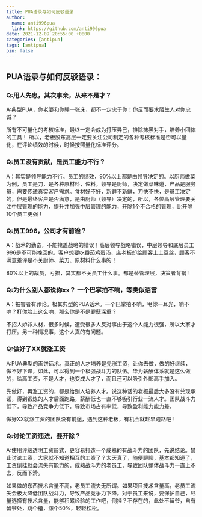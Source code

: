 ```yaml
---
title: PUA语录与如何反驳语录
author:
  name: anti996pua
  link: https://github.com/anti996pua
date: 2021-12-09 20:55:00 +0800
categories: [antipua]
tags: [antipua]
pin: false
---
```


## **PUA语录与如何反驳语录：**

### Q:用人先忠，其次事亲，从来不是才？

A:典型PUA，你老婆和你睡一张床，都不一定忠于你！你反而要求陌生人对你忠诚？

所有不可量化的考核标准，最终一定会成为打压异己，排除抹黑对手，培养小团体的工具！
所以，老板股东高层一定要关注公司制定的各种考核标准是否可以量化，在评论绩效的时候，时候按照量化标准评分。



### Q:员工没有贡献，是员工能力不行？

A：其实是领导能力不行。员工的绩效，90%以上都是由领导决定的。以厨师做菜为例，员工是刀，是各种原材料，佐料，领导是厨师，决定做菜味道，产品是服务员，需要传递真实客户需求。食材好不好，新鲜不新鲜，刀快不快，是员工决定的，但是最终客户是否满意，是由厨师（领导）决定的，所以，各位高层管理要关注中层管理的能力，提升并加强中层管理的能力，开除1个不合格的管理，比开除10个员工更强！



### Q:员工996，公司才有前途？

A：战术的勤奋，不能掩盖战略的错误！高层领导战略错误，中层领导和底层员工996是不可能挽回的。客户想要吃番茄鸡蛋汤，店老板却给顾客上土豆丝，顾客不满意差评是不关厨师、菜刀、原材料什么事的！

80%以上的裁员，亏损，其实都不关员工什么事。都是替管理层，决策者背锅！



### Q:为什么别人都说你xx？ 一个巴掌拍不响，等类似语言

A：被害者有罪论。极其典型的PUA话术。一个巴掌拍不响，甩你一耳光，响不响？打你脸上这么响，那么你是不是罪孽深重？

不招人妒非人材，很多时候，遭受很多人反对事由于这个人能力很强，所以大家才打压。另一种情况事，这个人真的有问题。



### Q:做好了XX就涨工资

A:PUA典型的画饼话术。真正的人才培养是先涨工资，让你去做，做的好继续，做不好下课，如此，可以得到一个极强战斗力的队伍。华为薪酬体系就是这么做的，给高工资，不是人才，也变成人才了，而且还可以吸引外部高手加入。

先做好，再涨工资的，都是给别人培养人才。说这种话的老板最后大多没有兑现承诺，得到锻炼的人才后面跑路，薪酬低也一直不够吸引行业一流人才。团队战斗力低下，导致产品竞争力低下，导致市场占有率低，导致盈利能力能力差。

做好XX就涨工资的团队没有前途，遇到这种老板，有机会就趁早跑路吧！



### Q:讨论工资违法，要开除？

A:使用评级透明工资形式，更容易打造一个成熟的有战斗力的团队，先说结论。禁止讨论工资，大家就不知道相互的工资了？太天真了，随便聊聊，基本都知道了，工资倒挂就会流失有能力的，成熟战斗力的老员工，导致团队整体战斗力一直上不去，反而下滑。

如果做的东西技术含量不高，老员工流失无所谓。如果项目技术含量高，老员工流失会极大降低团队战斗力，导致产品竞争力下降。对于员工来说，要保护自己，尽量选择有技术含量，能够积累经验的工作吧，倒挂？不存在的，此处不留爷，自有留爷处，跳个槽，涨个50%，轻轻松松。